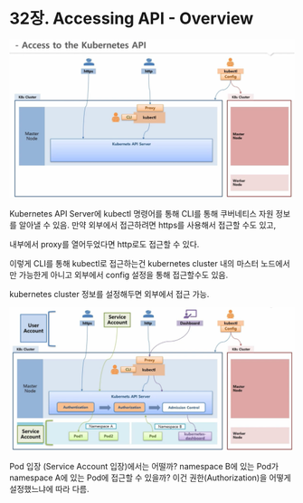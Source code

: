 # 32장. Accessing API - Overview

![](../../.gitbook/assets/image%20%28182%29.png)

Kubernetes API Server에 kubectl 명령어를 통해 CLI를 통해 쿠버네티스 자원 정보를 알아낼 수 있음. 만약 외부에서 접근하려면 https를 사용해서 접근할 수도 있고,

내부에서 proxy를 열어두었다면 http로도 접근할 수 있다.

이렇게 CLI를 통해 kubectl로 접근하는건 kubernetes cluster 내의 마스터 노드에서만 가능한게 아니고 외부에서 config 설정을 통해 접근할수도 있음.

kubernetes cluster 정보를 설정해두면 외부에서 접근 가능.

![](../../.gitbook/assets/image%20%28186%29.png)

Pod 입장 \(Service Account 입장\)에서는 어떨까? namespace B에 있는 Pod가 namespace A에 있는 Pod에 접근할 수 있을까? 이건 권한\(Authorization\)을 어떻게 설정했느냐에 따라 다름.



